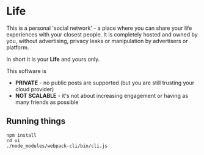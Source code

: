 # Life

This is a personal 'social network' - a place where you can share your life experiences with
your closest people. It is completely hosted and owned by you, without advertising, privacy
leaks or manipulation by advertisers or platform.

In short it is your **Life** and yours only.

This software is 

* **PRIVATE** - no public posts are supported (but you are still trusting your cloud provider)
* **NOT SCALABLE** - it's not about increasing engagement or having as many friends as possible

## Running things

```
npm install
cd ui
./node_modules/webpack-cli/bin/cli.js
```
